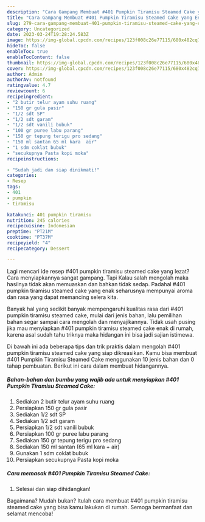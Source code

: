 ```yaml
---
description: "Cara Gampang Membuat #401 Pumpkin Tiramisu Steamed Cake yang Enak"
title: "Cara Gampang Membuat #401 Pumpkin Tiramisu Steamed Cake yang Enak"
slug: 279-cara-gampang-membuat-401-pumpkin-tiramisu-steamed-cake-yang-enak
category: Uncategorized
date: 2023-03-24T19:28:24.583Z
image: https://img-global.cpcdn.com/recipes/123f008c26e77115/680x482cq70/401-pumpkin-tiramisu-steamed-cake-foto-resep-utama.jpg
hideToc: false
enableToc: true
enableTocContent: false
thumbnail: https://img-global.cpcdn.com/recipes/123f008c26e77115/680x482cq70/401-pumpkin-tiramisu-steamed-cake-foto-resep-utama.jpg
cover: https://img-global.cpcdn.com/recipes/123f008c26e77115/680x482cq70/401-pumpkin-tiramisu-steamed-cake-foto-resep-utama.jpg
author: Admin
authorAv: notfound
ratingvalue: 4.7
reviewcount: 6
recipeingredient:
- "2 butir telur ayam suhu ruang"
- "150 gr gula pasir"
- "1/2 sdt SP"
- "1/2 sdt garam"
- "1/2 sdt vanili bubuk"
- "100 gr puree labu parang"
- "150 gr tepung terigu pro sedang"
- "150 ml santan 65 ml kara  air"
- "1 sdm coklat bubuk"
- "secukupnya Pasta kopi moka"
recipeinstructions:

- "Sudah jadi dan siap dinikmati!"
categories:
- Resep
tags:
- 401
- pumpkin
- tiramisu

katakunci: 401 pumpkin tiramisu 
nutrition: 245 calories
recipecuisine: Indonesian
preptime: "PT21M"
cooktime: "PT37M"
recipeyield: "4"
recipecategory: Dessert

---
```



Lagi mencari ide resep #401 pumpkin tiramisu steamed cake yang lezat? Cara menyiapkannya sangat gampang. Tapi Kalau salah mengolah maka hasilnya tidak akan memuaskan dan bahkan tidak sedap. Padahal #401 pumpkin tiramisu steamed cake yang enak seharusnya mempunyai aroma dan rasa yang dapat memancing selera kita.




Banyak hal yang sedikit banyak mempengaruhi kualitas rasa dari #401 pumpkin tiramisu steamed cake, mulai dari jenis bahan, lalu pemilihan bahan segar sampai cara mengolah dan menyajikannya. Tidak usah pusing jika mau menyiapkan #401 pumpkin tiramisu steamed cake enak di rumah, karena asal sudah tahu triknya maka hidangan ini bisa jadi sajian istimewa.


Di bawah ini ada beberapa tips dan trik praktis dalam mengolah #401 pumpkin tiramisu steamed cake yang siap dikreasikan. Kamu bisa membuat #401 Pumpkin Tiramisu Steamed Cake menggunakan 10 jenis bahan dan 0 tahap pembuatan. Berikut ini cara dalam membuat hidangannya.

<!--inarticleads1-->

##### Bahan-bahan dan bumbu yang wajib ada untuk menyiapkan #401 Pumpkin Tiramisu Steamed Cake:

1. Sediakan 2 butir telur ayam suhu ruang
1. Persiapkan 150 gr gula pasir
1. Sediakan 1/2 sdt SP
1. Sediakan 1/2 sdt garam
1. Persiapkan 1/2 sdt vanili bubuk
1. Persiapkan 100 gr puree labu parang
1. Sediakan 150 gr tepung terigu pro sedang
1. Sediakan 150 ml santan (65 ml kara + air)
1. Gunakan 1 sdm coklat bubuk
1. Persiapkan secukupnya Pasta kopi moka




<!--inarticleads2-->

##### Cara memasak #401 Pumpkin Tiramisu Steamed Cake:


1. Selesai dan siap dihidangkan!



Bagaimana? Mudah bukan? Itulah cara membuat #401 pumpkin tiramisu steamed cake yang bisa kamu lakukan di rumah. Semoga bermanfaat dan selamat mencoba!
